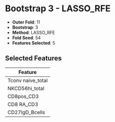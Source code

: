 # Bootstrap 3 - LASSO_RFE

- **Outer Fold**: 11
- **Bootstrap**: 3
- **Method**: LASSO_RFE
- **Fold Seed**: 54
- **Features Selected**: 5

## Selected Features

| Feature |
|---------|
| Tconv naive_total |
| NKCD56hi_total |
| CD8pos_CD3 |
| CD8 RA_CD3 |
| CD27IgD_Bcells |
